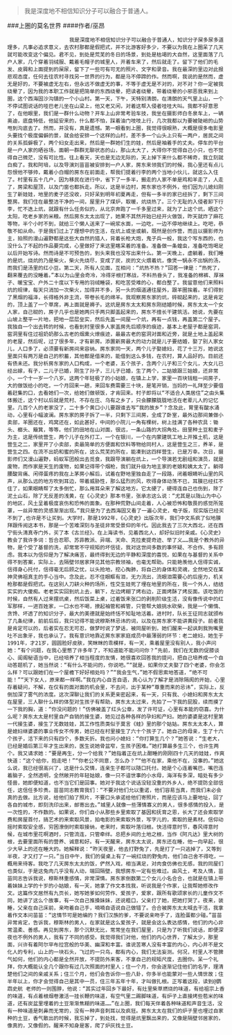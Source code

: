 > 我是深度地不相信知识分子可以融合于普通人。

###上圈的莫名世界
####作者/巫昂

						我是深度地不相信知识分子可以融合于普通人，知识分子屎多尿多道理多，凡事必追求意义，去农村那都是假把式，并不比游客好多少，不要以为我在上圈呆了几天就可能改变这个偏见。君不见，到处是荒芜的冬日的场景，到处是枯竭的大自然，这里面落了几户人家，几个穿着羽绒服、戴着毛帽子的城里人，开着车来了，然后就走了。留下了他们的毛发、皮屑和上面提到的屎尿，留下了一些可有可无的照片、文字和录音。我在最深的里边对此报悲观态度，任何去往农村寻找另一世界的行为，都是马不停蹄的作。然而啊，我说的是然而，虚无是好的，不要被虚无左右，但永远不做虚无的事，不等于虚无是不对的，对不对？你一定被我绕晕了，因为我的本职工作就是把简单的东西绕晕，把读者绕晕，带着绕晕的小邪恶我来到上圈，这个西海固沙沟镇的一个小山村。第一天，下午，天特别清朗，在清朗的天气里上山，一个不停试图说话的哑巴老儿坐在山梁上，他又老又闲，对着这帮入侵者哇哇大叫。我都不好意思了，在他眼里，我们是一群什么动物？开车上山非常考验车技，我坐在摄影师白冬泉车上，一辆奥迪，底盘特低，他延安来的，什么都不怕，踩着油门吱吱上行，几次我都以为要被陡峭的山势甩到沟底去了。然而，并没有，真是遗憾。第一眼看到上圈，我觉得很眼熟，大概是很多电影里头要找个极度偏僻的景，就会给安排一个这样的山村，差不多一个山头上只有一两户，居民之间的关系孤僻极了，两个妇女走出来，然后是一群她们生的娃，然后是袖着手的丈夫。停车的平台是一户人家的晒谷场，面朝一群群无聊状态的山，那山太大了，大得你不觉得自己小只，也不觉得自己微茫，没有可比性。往上看天，天也是无边无际的，天上掉下来什么都不稀奇，我立刻就白痴了。我和阿培，以及导演刘苗苗被安排到一户人家，房东来领我们的时候，我心里还有点儿怨恨他不够帅，戴着小白帽的房东在前面走，帮我们提着行李的两个当地小伙儿，就这么入住了。村里有五十几户，因为移民在进行中，省下了一多半，搬走的人家不单是鸡和羊走了，人走了，房梁和屋顶，以及门窗也都拆走。所以，这是半边村，房东家也不例外，他们因为儿媳妇刚生了新娃娃，地里的麦子还没收，只好呆到明年初夏再走，但有一多半的家已经拆了，剩下三间整房。我们住在最整洁干净的一间，屋里升了煤炉，取暖，炕烧热了。三个无耻的入侵者卸下行李，忙不迭上炕，就跟有什么任务似的，从北京奔跑了一千多里过来，就为了上这个炕，晒这个太阳，吃老乡家的米粮。然后房东太太出现了，她果不其然开始已经开火做饭，昨天就炸了麻花等物，半个小时不到，就给三个懒人送来了一碗浆水面，一边吃，一边不停地继续上。吃吧，恭敬不如从命。于是我们过上了理想中的生活，在炕上或坐或躺，既然是创作营，而且以摄影师为主，拍照的漫山遍野都是这些大自然的猎人，背着长枪大炮，鬼子兵一般，我这个写东西的，也没什么了不起的作品要完成，心里做好了来这里瞎呆着的准备。准备做一条蝗虫，准备吃饱喝足以后开始写诗。然而诗是不可预告的，到头来我也没写出来什么。第一天晚上，虚躺着，我们睡的是炕，烧炕的乃是柴火，柴火先烧尽，变成了炭，炭的文火煨着炕，像煲一锅永不出锅的汤，而我们是汤里的红小豆。第二天，所有人见面，互相问：“炕热不热？”回答一律是：“热死了，翻来覆去的没睡着。”本以为山里会奇冷，冷得牙根打寒战，不料热昏头了，我准备的棉裤、厚袜子、暖宝宝、户外二十度以下专用的羽绒睡袋，和吃苦受难的心，都白整了。我留意他们来照料炕的规律，每天只消加一次柴火，加得并不多，另一头的烟道通往屋外，跟羊圈挨着。羊们得到了黑烟的福泽，长得格外非主流，带卷长毛的绵羊。我观察房东家的炕，砖砌起来的，这是肯定的，顶上盖了一个草席，再上面就是褥子。这炕是房东太太和房东刚结婚时候，房东太太一个女人家，自己砌的，房子几乎也是她两只手两只脚盖起来的，房东不擅长干建筑活。她说，先要在山坡上整平一片地，把地一层层垒实，然后先盖一间屋一个炕，再有一点钱，再盖第二个屋子。我独自一个出去转的时候，也看到村里很多人家盖房先后顺序的痕迹，基本上老屋子都是窑洞，窑洞里有住过祖奶奶那么古老的烟熏火燎痕迹，最最古老的窑洞对面和近旁，就是土地上盖起来的老屋，然后呢，过了很多年，才有新房。添置新房最大的动力就是儿子要结婚，娶了别人家女儿，人口多了，必须要有新房间来容纳。房东家同一天，两个儿子娶媳妇，花了十三万，她说这里面只有两万是自己的积蓄，其他都是借来的，能借到这么多钱，在农村，算人品好的。目前还有债未还。我分析房东家的人口构成，一个老婆，五个孩子，含两个儿子和三个女儿，大女儿已经出嫁，有子，二儿子已婚，刚生了孙子，三儿子已婚，生了两个，二姑娘跟三姑娘，还非常小，一个十一岁一个八岁。这两个年轻极了的小姑娘，在镇上上学，家里一百块钱租一间房子，大的做饭给小的吃，一个月回来一趟，来回车费需要三十块，是笔开销，当妈的一礼拜至少要借着赶集的口，去看她们一次，给她们做顿饭，才肯回来。村子即将以“不适合人类居住”之由头集体搬迁，这个村以后就是荒村、不存在庄、乌有之乡了，只会朦朦胧胧地活在老辈儿人的记忆里。几百个人的老家没了，二十多个黄口小儿要跟谁去写“我的故乡”？念及此，胃里有酸水涌动，心里有小幅波澜。房东家的房子拆了一半，只剩下三间房，全成了卧室，最外边那间兼做小卖部，羊圈还在，鸡窝还在，如此甚好，中间的小院儿一角有棵树，树上挂满了各种农具：锄头、榔头、簸箕，等等。他们的田地在山对面，很远，一条山路的大拐角处。田里种土豆和麦子为主，这是传统营生，两个儿子在外打工，一个在银川，一个在内蒙建筑工地上开推土机，这是营生之二，家里开了小卖部，卖最简单的方便面和饮料等物给同村人，这是营生之三，养羊，是营生之四。在流不出奶和蜜的所在，这么荒芜的所在，能凑到这四样营生，已是万幸。次日，摄影师们又漫山遍野，蚂蚁军团般出去觅食，我跟导演躺在炕上，一个导演若无剧组和演员，就是废物，而作家是天生的废物，如果记得带个烟枪，我们就升级为地主家的老娘和姨太太了。躺得腰酸背痛、闲得蛋疼的我在上茅房小解后，试着在野地里独自走了一段路，闭着眼睛听山里的风声，从那么远的地方吹到耳边，带着威胁性，那么猛烈的风，吹得身体动荡不已，耳膜已经扛不住了，如果眼睛帮了太多倒忙，那么用耳朵来了解这地方。它太硬了，硬得连自己也伤到，除了泥土山石，除了无反差的浅黄，在《心灵史》那本书里，张承志这么说：“尤其是以陇山为中心的地区，风土呈着极度哀伤和恐怖的面象。在那种荒野山间走着，人心被恐怖和敬畏的感觉所笼罩，一丝异常的灵感渐渐出现。”我只是为了去西海固又看了一遍心灵史，电子版，现实版已经买不到了,也许是不让买到。大学时，那是1992年，《心灵史》出版次年，我们中文系疯了似地膜拜跟传阅这本书，那是一个苦难深刻与圣徒非常受景仰的年代。因此我去了三次大西北，还在西宁街头清真寺门外，买了本《古兰经》。在上海读书，见着西北人，却好似旧时亲戚。《心灵史》教会了我许多词：哲合忍耶、苏菲教派、异端、天命、克拉麦提奇迹、举了义……我是个教外的异物，是个受了基督的洗，却常常不守规矩的坏信徒，我对这世间多数的事怀疑、不合作、多有顾虑。我本以为信仰是为了解决痛苦，最终得到无边的平静和深度的喜悦，如果在与基督的关系中得不到答案，实际上，去隔壁邻居家拜见其他宗教领袖，也毫无帮助。只能艳羡他人信得实诚，信得身心托付，信得毫无后顾之忧，以头抢地，挖心掏肺，将自己的身体和灵魂，全然地交在某神灵佛祖真主的手心当中。念及此，忍不住眼眶有泪，无力流出，流眼泪需要心的后座力，机关枪那都是假把式。在这别人刀耕火种的场所，性交生娃死了埋在地里的所在，我一个外人，结结实实的大傻痴。老老实实回到炕上去，躺下，左边烤糊了烤右边，正面烤酥了烤反面。该吃饭的时候，自然有人过来摆炕桌，然后饭菜上桌，过着饭来张口的剥削阶级生活，没有像传说中的红军那样，一进百姓家，一口水也不喝，撩起袖管和裤管，只管帮大娘挑水砍柴，我是一个懒惰、贪馋、坏透了的知识分子，最大的美德就是始终恬不知耻地活着。进村时，队长王征同志就颁布了几条纪律，前前后后，我只记得不能说穆斯林忌讳的词，以及在房东家不能讲黄段子。前者我是肯定可以的，后者实在忍无可忍，做梦时说了梦话，被同屋听到，她们醒来一起讽刺我狗嘴里吐不出象牙，我也承认了。我有意识地靠近房东家家庭成员中最薄弱的环节：老二媳妇，她生于1991年，才21岁，圆圆脸好皮肤，笑眯眯的乖模样，有一天，乘着屋里没有别人，我小声问她：“有个问题，在我心里憋了许多年了，不知道能不能问问你？”先前，我们在无数的促膝谈心、闺阁秘语当中，已经培养了相当程度的友情，她很喜欢回答我的提问，把自己培养成一个自动答题机了，她当然说：“有什么不能问的，你说吧。”“就是，如果你丈夫娶了四个老婆，你会怎么样？可以跟她们在一个屋檐下好好相处吗？”“我会生气，”她不假思索地答道，“绝不可能！”“天下女人，原来都一样啊。”我在内心自言自语，真心认为了解才是消除隔阂的开始，心里存着疑问，不解，在仅有的面对面的机会里，不去问，出于某种“尊重而来的忌讳”，实际上，反倒加深了雾气的浓度。这次深聊让我们的关系更亲密起来，有一天，只有我、小媳妇和房东太太在屋里，三人聊什么样的体型对生孩子有帮助，房东太太过来，先拍了一下我的屁股，续而摸了一下我的胸，道：“你没问题的！”仿佛被盖了红头公章，发了许可证，心里有本能的窃喜。为什么呢？房东太太是村里自产自销的接生婆，她见过各种各样的孕妇和产妇。她的婆婆是这村里第一代接生婆，接生了无数娃娃，其工作性质类似于莫言《蛙》里的那个姑姑。房东太太本人，算是媳妇继婆婆的事业传女不传男，她已经在村里接生了六十个孩子了。她自己的母亲，生了十六个孩子，活下来的只有四个，多数夭折。我也问小媳妇：“你打算生几个？”她答说：“生老大，已经是婚后第三年才生出来的，医生说她骨盆窄，生孩子困难。”她打算最多生三个，也许生两个。我又请求她：“要是再生，分一个给我？”她指着正在炕上酣睡的刚刚四十几天的娃娃，作爽快道：“这个给你，抱走吧！”“你老公不同意，怎么办？”“他不在家，乘他不在，没事的。”她这么说，我已经很高兴了，这是什么交情，连亲生子都可以随口托付。她是个心连着嘴巴，嘴巴连着脑子，全然透明，全然敞开的年轻姑娘，像一只不谙世事的小水母，海洋有多深，暗处有多少怪兽，她即便知道，也不当它们是回事。她对于我这个说话没轻没重的外乡人，绝不提防全部信任，这信任多珍贵。苗苗同志教育我们：“不要对他们允以重诺，他们容易当真，而我们未必会真的去做。比方说，给他们拍了照片，不要口头承诺给他们寄照片，而是应该马上要地址，回了各自的城市，即刻洗印出来，邮寄出去。”城里人就像一些薄情寡义的男人，很多感情的投入，是一次性的，不作数的。如果说，你们自小从那些乡里索取了基因和抚育之恩，长大了还会索取学费和房屋首付，搞艺术的来索取风景，拍电影的来索取外景，写字儿的，索取的是素材。信仰动摇时索取安全感，穷困潦倒时索取接纳，老来时，索取叶落归根。快活得意时节，春风得意时候，在城市里花啊酒时，只管流连，只管牵绊。总把乡间的土地之根，当作《阿凡达》里大树的根，去要里面所有的营养、诚意和好。有一天醒来，房东太太说，房东还在睡，他一向早起，很少大早上的还在睡大的。她解释说：“昨天夜里，他去打野兔了，先是打了一只逃掉了，又等到半夜，才又打了一只。”当日中午，我们的餐桌上有了一碗红烧的野兔肉，他们自己舍不得吃，一概用来待客。我吃了几天房东太太的饭，俨然入戏，相当满足，对肉食仿佛也无感，我的同屋们也类似，于是这兔肉几乎没有人动，端回隔壁，我想房东一定有些难过。由风土，考及人情，苗苗同志告诉我说，穆斯林重感情，非常深情。房东家倒数第二个女儿小名合合，也就是在镇上带着妹妹上学的十岁的小姑娘，有一天，她拿了作文本找我，听说我是个作家，让我帮她修改作文。这篇作文居然有九页长，她写她爹如何劳作、爱孩子，爱家，跟所有歌颂家长的儿童作文不同，她讲了这么个故事，有一次自己推搡妹妹，还说粗口，父亲打了她，把她打哭了。夜来，装睡，父亲在自己床前，亲吻着自己手，喃喃自语说自己做错了。合合被房东太太喊去干活，我拿着作文本问苗苗：“这情节可是她编的？我们汉族的爹，不要说亲吻手了，连脸蛋都少碰。”苗苗异常肯定，告诉我，穆斯林的男人，在家就是这么爱孩子，就是会这么表达感情，他们的内心非常温柔、善感。再见到房东，那个沉默无比，常常坐在我们屋里，只是为了听我们说话，即便深夜也不例外的男人，我有了不同的感受。我觉得我们对他，他们的内心世界，了解太少，那里面，兴许有着阿尔罕布拉宫般的华美、幽深和丰富。谁说苦寒人没有丰富的内心，内心并不是文化人的专利，山上的一块石头，飞过的一只鸟，都有内心，我们无法妄测。何况，村里人不管脾气如何，他们的内心都是全然开放，不提防外来客，不拿自己的规矩尺度，去圈你。呆一个礼拜，你大概能认全几个跟你有过几次照面的村里人；住一个月，你会逐渐记住他们的名字，理清楚他们之间的亲戚关系；住三个月，他们会告诉你一些八卦，你多半也能蒙对一些人情世故；住半年以上，你才会觉得自己是其中一员，住三年五年十年，才叫做扎根。正写着这段，读到@鹦鹉史航 老师的一则围脖，他说：“其实过年回乡下最好，有灶里柴草燃烧的味道，有给祖宗上香的味道，有点着根烟卷激活一挂长鞭的味道，有空气里二踢脚味道，有炉子上直接烤些苞米的味道，还有炭盆里埋着的土豆渐渐焦糊的味道……”在上圈，我们每天伴着各种味道和声音生活，没有一种味道是刺鼻而无常的，没有一种声音刺耳以及疯狂。房东太太在我们的炉子里也埋过自家种的土豆，香气散出的时候，我忘掉了，到处找，觉得是炕里飘出来的，又像是隔壁邻居家的，像真的，又像假的。醒来不知身是客，爬了炉灰找土豆。			  		